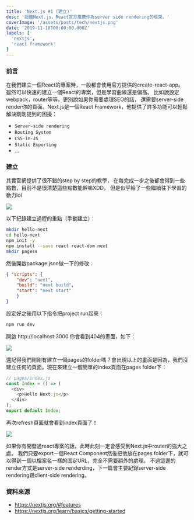 ```yaml
---
title: 'Next.js #1 (建立)'
desc: '認識Next.js，React官方推薦作為server side rendering的框架。'
coverImage: '/assets/posts/tech/nextjs.png'
date: '2019-11-18T00:00:00.000Z'
labels: [
  'nextjs',
  'react framework'
]
---
```


### 前言

在我們建立一個React的專案時，一般都會使用官方提供的create-react-app。 雖然可以快速的建立一個React的專案，但是學習曲線還是偏高。 比如說設定webpack，router等等。更別說如果你需要處理SEO的話， 還需要server-side render你的頁面。Next.js是一個React Framework，他提供了許多功能可以輕鬆解決剛剛提到的困擾：

- `Server-side rendering`
- `Routing System`
- `CSS-in-JS`
- `Static Exporting`
- ...

### 建立

其實官網提供了很不錯的step by step的教學， 在每完成一步之後都會得到一些點數，目前不是很清楚這些點數能幹嘛XDD， 但是似乎給了一些繼續往下學習的動力lol

<img src='/assets/posts/tech/nextjs1/nextjs1_1.png'/>

以下紀錄建立過程的重點（手動建立）：

```bash
mkdir hello-next
cd hello-next
npm init -y
npm install --save react react-dom next
mkdir pagess
```

然後開啟package.json做一下的修改：

```json
{ "scripts": {
    "dev": "next",
    "build": "next build",
    "start": "next start"
    }
}
```

設定好之後用以下指令把project run起來：

```bash
npm run dev
```

開啟 http://localhost:3000 你會看到404的畫面，如下：

<img src='/assets/posts/tech/nextjs1/nextjs1_2.png'/>

還記得我們剛剛有建立一個pages的folder嗎？會出現以上的畫面是因為，我們沒建立任何的頁面。現在來建立一個簡單的index頁面在pages folder下：

```javascript
// pages/index.js
const Index = () => (
  <div>
    <p>Hello Next.js</p>
  </div>
);
export default Index;
```

再次refresh頁面就會看到index頁面了！

<img src='/assets/posts/tech/nextjs1/nextjs1_3.png'/>

如果你有開發過react專案的話，此時此刻一定會感受到Next.js中router的強大之處。 我們只要export一個React Component然後把他放在pages folder下，就可以得到一個以檔案名一樣的固定URL，完全不需要額外的處理。 不過這邊的render方式是server-side renderding，下一篇會主要紀錄server-side rendering跟client-side rendering。

### 資料來源

- <a href='https://nextjs.org/#features' target="_blank">https://nextjs.org/#features</a>
- <a href='https://nextjs.org/learn/basics/getting-started' target="_blank">https://nextjs.org/learn/basics/getting-started</a>
